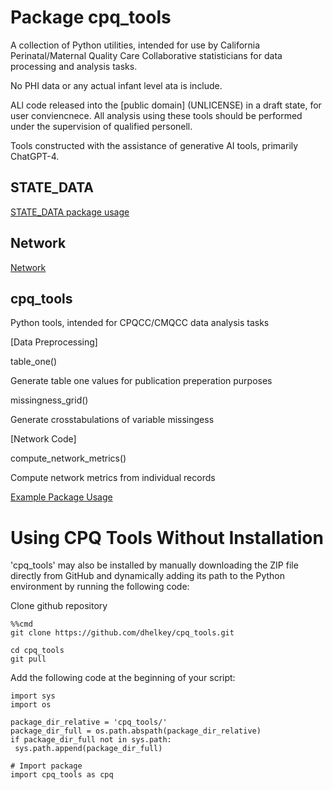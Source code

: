 # Package cpq_tools

A collection of Python utilities, intended for use by California Perinatal/Maternal Quality Care Collaborative statisticians for data processing and analysis tasks.

No PHI data or any actual infant level ata is include.

ALl code released into the [public domain] (UNLICENSE) in a draft state, for user conviencnece. All analysis using these tools should be performed under the supervision of qualified personell.

Tools constructed with the assistance of generative AI tools, primarily ChatGPT-4.

## STATE_DATA

[STATE_DATA package usage](STATE_DATA_README.md)

## Network

[Network](NETWORK_EXAMPLE.ipynb)

## cpq_tools

Python tools, intended for CPQCC/CMQCC data analysis tasks

[Data Preprocessing]

table_one() 

Generate table one values for publication preperation purposes

missingness_grid()

Generate crosstabulations of variable missingess


[Network Code]

compute_network_metrics()

Compute network metrics from individual records

[Example Package Usage](EXAMPLE.ipynb)


# Using CPQ Tools Without Installation

'cpq_tools' may also be installed by manually downloading the ZIP file directly from GitHub and dynamically adding its path to the Python environment by running the following code:

Clone github repository
```
%%cmd 
git clone https://github.com/dhelkey/cpq_tools.git
```

```
cd cpq_tools
git pull
```
Add the following code at the beginning of your script:

   ```
import sys
import os

package_dir_relative = 'cpq_tools/'
package_dir_full = os.path.abspath(package_dir_relative)
if package_dir_full not in sys.path:
    sys.path.append(package_dir_full)

# Import package
import cpq_tools as cpq
```
